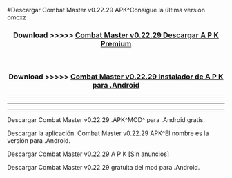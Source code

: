 #Descargar Combat Master v0.22.29  APK^Consigue la última versión omcxz



<div align="center">
<h3>Download >>>>> <a href="https://es-sites.web.app/?es= Combat Master v0.22.29 ">Combat Master v0.22.29  Descargar A P K Premium</a></h3><br>

<h3>Download >>>>> <a href="https://es-sites.web.app/?es= Combat Master v0.22.29 ">Combat Master v0.22.29  Instalador de A P K para .Android</a></h3>
</div>


----------------------------------------------------------

----------------------------------------------------------

----------------------------------------------------------

Descargar Combat Master v0.22.29  .APK^MOD^ para .Android gratis.

Descargar la aplicación. Combat Master v0.22.29  APK^El nombre es la versión para .Android.

Descargar Combat Master v0.22.29  A P K [Sin anuncios]

Descargar Combat Master v0.22.29  gratuita del mod para .Android.